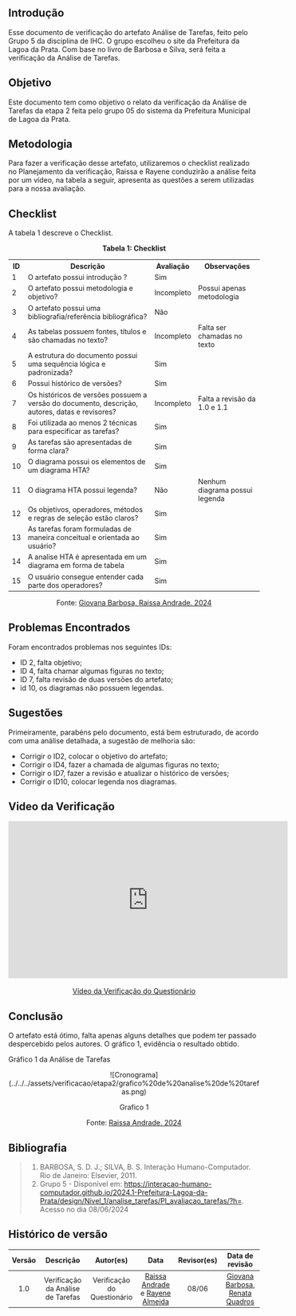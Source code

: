 ## Introdução 
Esse documento de verificação do artefato Análise de Tarefas, feito pelo Grupo 5 da disciplina de IHC. O grupo escolheu o site da Prefeitura da Lagoa da Prata. Com base no livro de Barbosa e Silva, será feita a verificação da Análise de Tarefas.
## Objetivo 
Este documento tem como objetivo o relato da verificação da Análise de Tarefas da etapa 2 feita pelo grupo 05 do sistema da Prefeitura Municipal de Lagoa da Prata.
## Metodologia 
Para fazer a verificação desse artefato, utilizaremos o checklist realizado no Planejamento da verificação, Raissa e Rayene conduzirão a análise feita por um vídeo, na tabela a seguir, apresenta as questões a serem utilizadas para a nossa avaliação.


## Checklist  

A tabela 1 descreve o Checklist.

<center>
    <p><strong>Tabela 1: Checklist </strong></p>
    <table>
        <tr>
            <th>ID</th>
            <th>Descrição</th>
            <th>Avaliação</th>
            <th>Observações</th>
        </tr>
        <tr>
            <td>1</td>
            <td>O artefato possui introdução ?</td>
            <td> Sim</td>
            <td></td>
        </tr>
        <tr>
            <td>2</td>
            <td>O artefato possui metodologia e objetivo?</td>
            <td>Incompleto</td>
            <td>Possui apenas metodologia</td>
        </tr>
        <tr>
            <td>3</td>
            <td>O artefato possui uma bibliografia/referência bibliográfica?</td>
            <td>Não</td>
            <td></td>
        </tr>
        <tr>
            <td>4</td>
            <td>As tabelas possuem fontes, títulos e são chamadas no texto?</td>
            <td>Incompleto</td>
            <td>Falta ser chamadas no texto</td>
        </tr>
        <tr>
            <td>5</td>
            <td>A estrutura do documento possui uma sequência lógica e padronizada?</td>
            <td>Sim</td>
            <td></td>
        </tr>
        <tr>
            <td>6</td>
            <td>Possui histórico de versões?</td>
            <td>Sim</td>
            <td></td>
        </tr>
        <tr>
            <td>7</td>
            <td>Os históricos de versões possuem a versão do documento, descrição, autores, datas e revisores?</td>
            <td>Incompleto</td>
            <td>Falta a revisão da 1.0 e 1.1</td>
        </tr>
        <tr>
            <td>8</td>
            <td>Foi utilizada ao menos 2 técnicas para especificar as tarefas?</td>
            <td>Sim</td>
            <td></td>
        </tr>
        <tr>
            <td>9</td>
            <td>As tarefas são apresentadas de forma clara?</td>
            <td>Sim</td>
            <td></td>
        </tr>
        <tr>
            <td>10</td>
            <td>O diagrama possui os elementos de um diagrama HTA?</td>
            <td>Sim</td>
            <td></td>
        </tr>
        <tr>
            <td>11</td>
            <td>O diagrama HTA possui legenda?</td>
            <td>Não</td>
            <td>Nenhum diagrama possui legenda</td>
        </tr>
        <tr>
            <td>12</td>
            <td>Os objetivos, operadores, métodos e regras de seleção estão claros?</td>
            <td>Sim</td>
            <td></td>
        </tr>
         <tr>
            <td>13</td>
            <td>As tarefas foram formuladas de maneira conceitual e orientada ao usuário?</td>
            <td>Sim</td>
            <td></td>
        </tr>
         <tr>
            <td>14</td>
            <td>A analise HTA é apresentada em um diagrama em forma de tabela</td>
            <td>Sim</td>
            <td></td>
        </tr>
         <tr>
            <td>15</td>
            <td>O usuário consegue entender cada parte dos operadores?</td>
            <td>Sim</td>
            <td></td>
        </tr>
    </table>
  <p>Fonte: <a href="https://github.com/gio221">Giovana Barbosa, <a href="https://github.com/RaissaAndradeS">Raissa Andrade. 2024</a></p>
</center>

## Problemas Encontrados 
Foram encontrados problemas nos seguintes IDs:
- ID 2, falta objetivo;
- ID 4, falta chamar algumas figuras no texto;
- ID 7, falta revisão de duas versões do artefato;
- id 10, os diagramas não possuem legendas.

## Sugestões

Primeiramente, parabéns pelo documento, está bem estruturado, de acordo com uma análise detalhada, a sugestão de melhoria são: 
- Corrigir o ID2, colocar o objetivo do artefato;
- Corrigir o ID4, fazer a chamada de algumas figuras no texto;
- Corrigir o ID7, fazer a revisão e atualizar o histórico de versões;
- Corrigir o ID10, colocar legenda nos diagramas.

## Video da Verificação 

<p style="text-align: center">
    <iframe width="560" height="315" src="https://www.youtube.com/embed/ME-pWrgqsp8  title="YouTube video player" frameborder="0" allow="accelerometer; autoplay; clipboard-write; encrypted-media; gyroscope; picture-in-picture" allowfullscreen></iframe>
</p>
<p style="text-align: center">
    <a href="https://www.youtube.com/embed/ME-pWrgqsp8 " target="blank">Vídeo da Verificação do Questionário </a>
</p>

## Conclusão 
O artefato está ótimo, falta apenas alguns detalhes que podem ter passado despercebido pelos autores. O gráfico 1, evidência o resultado obtido.

Gráfico 1 da Análise de Tarefas

<center>
![Cronograma](../../../assets/verificacao/etapa2/grafico%20de%20analise%20de%20tarefas.png)
<div align="center">
<p> Grafico 1 </p>
 <center>  <p>Fonte: <a href="https://github.com/RaissaAndradeS">Raissa Andrade. 2024</a></p></center>     
</div></center>


## Bibliografia 
> 1. BARBOSA, S. D. J.; SILVA, B. S. Interação Humano-Computador. Rio de Janeiro: Elsevier, 2011.
> 2. Grupo 5 - Disponível em: https://interacao-humano-computador.github.io/2024.1-Prefeitura-Lagoa-da-Prata/design/Nivel_1/analise_tarefas/Pl_avaliacao_tarefas/?h=. Acesso no dia 08/06/2024


## Histórico de versão 

|     Versão       |     Descrição      |      Autor(es)      | Data           |  Revisor(es)          |Data de revisão|
| :----------------------------------------------------------: | :-------------------------------: | :-------------------------------------------------: | :-------------------------------: |  :-------------------------------: | :-------------------------------: |
| 1.0 | Verificação da Análise de Tarefas| Verificação do Questionário|[Raissa Andrade](https://github.com/RaissaAndradeS) e [Rayene Almeida](https://github.com/rayenealmeida)  | 08/06 |     [Giovana Barbosa](https://github.com/gio221), [Renata Quadros](https://github.com/Renatinha28)  | 09/06 |